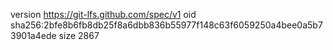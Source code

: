 version https://git-lfs.github.com/spec/v1
oid sha256:2bfe8b6fb8db25f8a6dbb836b55977f148c63f6059250a4bee0a5b73901a4ede
size 2867

